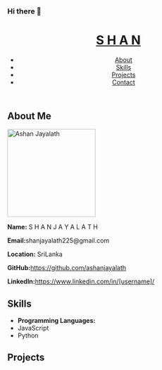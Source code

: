 ### Hi there 👋

<!DOCTYPE html>
<html lang="en">
<head>
  <meta charset="UTF-8">
  <meta name="viewport" content="width=device-width, initial-scale=1.0">
  <link rel="stylesheet" href="style.css">
</head>
<body>
  <header>
    <h1><a href="https://github.com/ashanjayalath">S H A N</a></h1>
    <nav>
      <ul>
        <li><a href="#about">About</a></li>
        <li><a href="#skills">Skills</a></li>
        <li><a href="#projects">Projects</a></li>
        <li><a href="#contact">Contact</a></li>
      </ul>
    </nav>
  </header>
  <main>
    <section id="about">
      <h2>About Me</h2>
      <p><img src="https://avatars.githubusercontent.com/u/47539383?v=4" alt="Ashan Jayalath" width="200" height="200" /></p>
      <p><strong>Name:</strong> S H A N  J A Y A L A T H</p>
      <p><strong>Email:</strong>shanjayalath225@gmail.com</p>
      <p><strong>Location:</strong> SriLanka</p>
      <p><strong>GitHub:</strong><a href="https://github.com/[username]">https://github.com/ashanjayalath</a></p>
      <p><strong>LinkedIn:</strong><a href="https://www.linkedin.com/in/[username]/">https://www.linkedin.com/in/[username]/</a></p>
    </section>
    <section id="skills">
      <h2>Skills</h2>
      <ul class="skills-list">
        <li><strong>Programming Languages:</strong></li>
        <li><span class="skill">JavaScript</span></li>
        <li><span class="skill">Python</span></li>
        <!-- Add more skills here -->
        <!-- Use CSS to style the skills list -->
      </ul>
    </section>
    <section id="projects">
      <h2>Projects</h2>
      <!-- Add links to your projects here -->
      <!-- Use CSS to style the projects section -->
    </section>
    <!-- Add more sections here for additional information -->
  </main>
  <!-- Add a footer with links to your social media profiles -->
  <!-- Use CSS to style the footer -->
  <!-- Don't forget to link your stylesheet (style.css) in the head section -->
</body>
</html>
